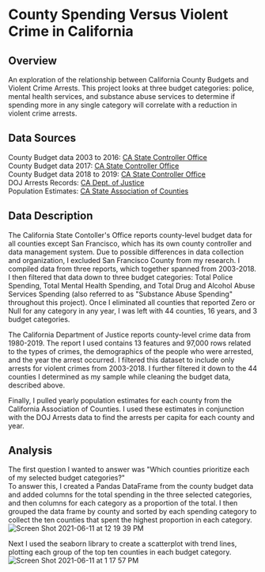# County Spending Versus Violent Crime in California

## Overview
An exploration of the relationship between California County Budgets and Violent Crime Arrests. This project looks at three budget categories: police, mental health services, and substance abuse services to determine if spending more in any single category will correlate with a reduction in violent crime arrests.

## Data Sources
County Budget data 2003 to 2016: [CA State Controller Office](https://bythenumbers.sco.ca.gov/Raw-Data/Counties-Raw-Data-for-Fiscal-Years-2002-03-to-2015/esdm-5xr2) \
County Budget data 2017: [CA State Controller Office](https://bythenumbers.sco.ca.gov/Raw-Data/Counties-Raw-Data-for-Fiscal-Year-2016-17/r97q-afvz) \
County Budget data 2018 to 2019: [CA State Controller Office](https://bythenumbers.sco.ca.gov/Raw-Data/Counties-Raw-Data-for-Fiscal-Years-2017-18-to-2018/5m9j-k3ce) \
DOJ Arrests Records: [CA Dept. of Justice](https://data-openjustice.doj.ca.gov/sites/default/files/dataset/2020-07/OnlineArrestData1980-2019.csv) \
Population Estimates: [CA State Association of Counties](https://www.counties.org/sites/main/files/file-attachments/population_by_jurisdiction_and_by_county_-_1970_to_2018_-_09-07-2018.xlsx)

## Data Description
The California State Contoller's Office reports county-level budget data for all counties except San Francisco, which has its own county controller and data management system. Due to possible differences in data collection and organization, I excluded San Francisco County from my research. I compiled data from three reports, which together spanned from 2003-2018. I then filtered that data down to three budget categories: Total Police Spending, Total Mental Health Spending, and Total Drug and Alcohol Abuse Services Spending (also referred to as "Substance Abuse Spending" throughout this project). Once I eliminated all counties that reported Zero or Null for any category in any year, I was left with 44 counties, 16 years, and 3 budget categories.

The California Department of Justice reports county-level crime data from 1980-2019. The report I used contains 13 features and 97,000 rows related to the types of crimes, the demographics of the people who were arrested, and the year the arrest occurred. I filtered this dataset to include only arrests for violent crimes from 2003-2018. I further filtered it down to the 44 counties I determined as my sample while cleaning the budget data, described above.

Finally, I pulled yearly population estimates for each county from the California Association of Counties. I used these estimates in conjunction with the DOJ Arrests data to find the arrests per capita for each county and year.

## Analysis
The first question I wanted to answer was "Which counties prioritize each of my selected budget categories?" \
To answer this, I created a Pandas DataFrame from the county budget data and added columns for the total spending in the three selected categories, and then columns for each category as a proportion of the total. I then grouped the data frame by county and sorted by each spending category to collect the ten counties that spent the highest proportion in each category.
![Screen Shot 2021-06-11 at 12 19 39 PM](https://user-images.githubusercontent.com/83669741/121738625-4f181d00-caaf-11eb-8b6f-82b78a266259.png)

Next I used the seaborn library to create a scatterplot with trend lines, plotting each group of the top ten counties in each budget category.
![Screen Shot 2021-06-11 at 1 17 57 PM](https://user-images.githubusercontent.com/83669741/121744230-72df6100-cab7-11eb-9c82-5ad3d73a5cb1.png)


